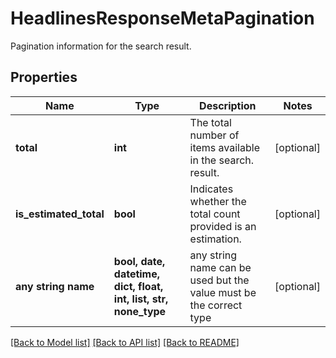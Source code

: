 # HeadlinesResponseMetaPagination

Pagination information for the search result. 

## Properties
Name | Type | Description | Notes
------------ | ------------- | ------------- | -------------
**total** | **int** | The total number of items available in the search. result.  | [optional] 
**is_estimated_total** | **bool** | Indicates whether the total count provided is an estimation.  | [optional] 
**any string name** | **bool, date, datetime, dict, float, int, list, str, none_type** | any string name can be used but the value must be the correct type | [optional]

[[Back to Model list]](../README.md#documentation-for-models) [[Back to API list]](../README.md#documentation-for-api-endpoints) [[Back to README]](../README.md)


